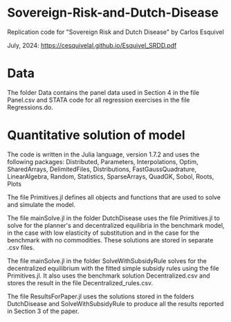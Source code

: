 # Sovereign-Risk-and-Dutch-Disease

Replication code for "Sovereign Risk and Dutch Disease" by Carlos Esquivel

July, 2024:
https://cesquivelal.github.io/Esquivel_SRDD.pdf

# Data

The folder Data contains the panel data used in Section 4 in the file Panel.csv and STATA code for all regression exercises in the file Regressions.do.

# Quantitative solution of model

The code is written in the Julia language, version 1.7.2 and uses the following packages:
      Distributed, Parameters, Interpolations, Optim, SharedArrays, DelimitedFiles,
      Distributions, FastGaussQuadrature, LinearAlgebra, Random, Statistics,
      SparseArrays, QuadGK, Sobol, Roots, Plots

The file Primitives.jl defines all objects and functions that are used to solve and simulate the model.

The file mainSolve.jl in the folder DutchDisease uses the file Primitives.jl to solve for the planner's and decentralized equilibria in the benchmark model, in the case with low elasticity of substitution and in the case for the benchmark with no commodities. These solutions are stored in separate .csv files.

The file mainSolve.jl in the folder SolveWithSubsidyRule solves for the decentralized equilibrium with the fitted simple subsidy rules using the file Primitives.jl. It also uses the benchmark solution Decentralized.csv and stores the result in the file Decentralized_rules.csv.

The file ResultsForPaper.jl uses the solutions stored in the folders DutchDisease and SolveWithSubsidyRule to produce all the results reported in Section 3 of the paper.

